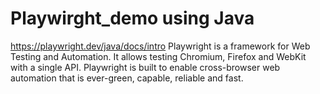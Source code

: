 # Playwirght_demo using Java
https://playwright.dev/java/docs/intro 
Playwright is a framework for Web Testing and Automation. It allows testing Chromium, Firefox and WebKit with a single API. Playwright is built to enable cross-browser web automation that is ever-green, capable, reliable and fast.
